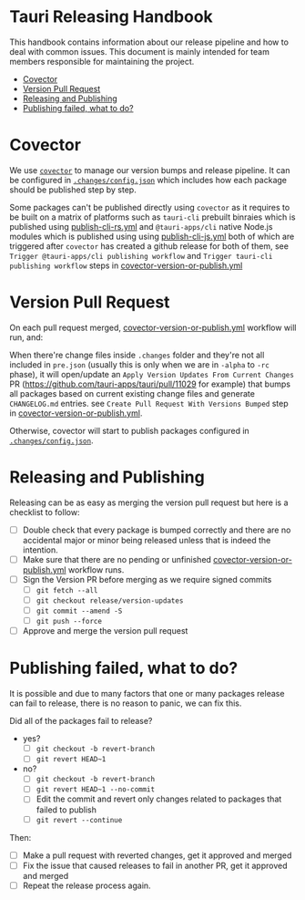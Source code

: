 # Tauri Releasing Handbook

This handbook contains information about our release pipeline and how to deal with common issues.
This document is mainly intended for team members responsible for maintaining the project.

- [Covector](#covector)
- [Version Pull Request](#version-pull-request)
- [Releasing and Publishing](#releasing-and-publishing)
- [Publishing failed, what to do?](#publishing-failed-what-to-do)

# Covector

We use [`covector`](https://github.com/jbolda/covector) to manage our version bumps and release pipeline.
It can be configured in [`.changes/config.json`](../.changes/config.json) which includes how each package should be published step by step.

Some packages can't be published directly using `covector` as it requires to be built on a matrix of platforms
such as `tauri-cli` prebuilt binraies which is published using [publish-cli-rs.yml](./workflows/publish-cli-rs.yml)
and `@tauri-apps/cli` native Node.js modules which is published using using [publish-cli-js.yml](./workflows/publish-cli-js.yml)
both of which are triggered after `covector` has created a github release for both of them, see `Trigger @tauri-apps/cli publishing workflow`
and `Trigger tauri-cli publishing workflow` steps in [covector-version-or-publish.yml](./workflows/covector-version-or-publish.yml)

# Version Pull Request

On each pull request merged, [covector-version-or-publish.yml](./workflows/covector-version-or-publish.yml) workflow will run, and:

When there're change files inside `.changes` folder and they're not all included in `pre.json` (usually this is only when we are in `-alpha` to `-rc` phase), it will open/update an `Apply Version Updates From Current Changes` PR (https://github.com/tauri-apps/tauri/pull/11029 for example) that bumps all packages based on current existing change files and generate `CHANGELOG.md` entries. see `Create Pull Request With Versions Bumped` step in [covector-version-or-publish.yml](./workflows/covector-version-or-publish.yml).

Otherwise, covector will start to publish packages configured in [`.changes/config.json`](../.changes/config.json).

# Releasing and Publishing

Releasing can be as easy as merging the version pull request but here is a checklist to follow:

- [ ] Double check that every package is bumped correctly and there are no accidental major or minor being released unless that is indeed the intention.
- [ ] Make sure that there are no pending or unfinished [covector-version-or-publish.yml](./workflows/covector-version-or-publish.yml) workflow runs.
- [ ] Sign the Version PR before merging as we require signed commits
  - [ ] `git fetch --all`
  - [ ] `git checkout release/version-updates`
  - [ ] `git commit --amend -S`
  - [ ] `git push --force`
- [ ] Approve and merge the version pull request

# Publishing failed, what to do?

It is possible and due to many factors that one or many packages release can fail to release, there is no reason to panic, we can fix this.

Did all of the packages fail to release?

- yes?
  - [ ] `git checkout -b revert-branch`
  - [ ] `git revert HEAD~1`
- no?
  - [ ] `git checkout -b revert-branch`
  - [ ] `git revert HEAD~1 --no-commit`
  - [ ] Edit the commit and revert only changes related to packages that failed to publish
  - [ ] `git revert --continue`

Then:

- [ ] Make a pull request with reverted changes, get it approved and merged
- [ ] Fix the issue that caused releases to fail in another PR, get it approved and merged
- [ ] Repeat the release process again.
